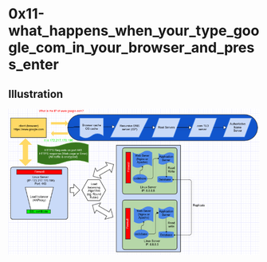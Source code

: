 # 0x11-what_happens_when_your_type_google_com_in_your_browser_and_press_enter
## Illustration
<img src="flowchart.png">

